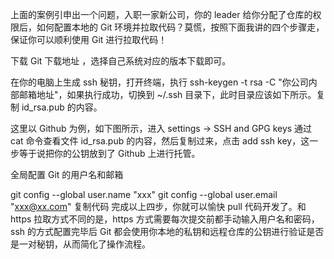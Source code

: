 上面的案例引申出一个问题，入职一家新公司，你的 leader 给你分配了仓库的权限后，如何配置本地的 Git 环境并拉取代码？莫慌，按照下面我讲的四个步骤走，保证你可以顺利使用 Git 进行拉取代码！

下载 Git 下载地址 ，选择自己系统对应的版本下载即可。

在你的电脑上生成 ssh 秘钥，打开终端，执行 ssh-keygen -t rsa -C "你公司内部邮箱地址"，如果执行成功，切换到 ~/.ssh 目录下，此时目录应该如下所示。复制 id_rsa.pub 的内容。

这里以 Github 为例，如下图所示，进入 settings -> SSH and GPG keys 通过 cat 命令查看文件 id_rsa.pub 的内容，然后复制过来，点击 add ssh key，这一步等于说把你的公钥放到了 Github 上进行托管。

全局配置 Git 的用户名和邮箱

git config --global user.name "xxx"
git config --global user.email "xxx@xx.com"
复制代码
完成以上四步，你就可以愉快 pull 代码开发了。和 https 拉取方式不同的是，https 方式需要每次提交前都手动输入用户名和密码，ssh 的方式配置完毕后 Git 都会使用你本地的私钥和远程仓库的公钥进行验证是否是一对秘钥，从而简化了操作流程。
